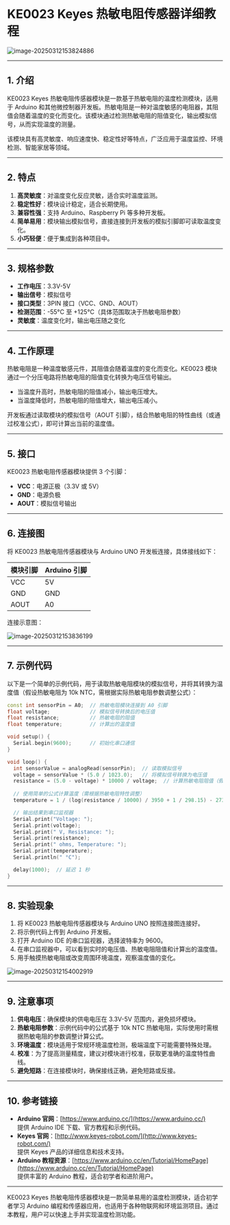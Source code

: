 # KE0023 Keyes 热敏电阻传感器详细教程

![image-20250312153824886](media/image-20250312153824886.png)

---

## **1. 介绍**

KE0023 Keyes 热敏电阻传感器模块是一款基于热敏电阻的温度检测模块，适用于 Arduino 和其他微控制器开发板。热敏电阻是一种对温度敏感的电阻器，其阻值会随着温度的变化而变化。该模块通过检测热敏电阻的阻值变化，输出模拟信号，从而实现温度的测量。

该模块具有高灵敏度、响应速度快、稳定性好等特点，广泛应用于温度监控、环境检测、智能家居等领域。

---

## **2. 特点**

1. **高灵敏度**：对温度变化反应灵敏，适合实时温度监测。  
2. **稳定性好**：模块设计稳定，适合长期使用。  
3. **兼容性强**：支持 Arduino、Raspberry Pi 等多种开发板。  
4. **简单易用**：模块输出模拟信号，直接连接到开发板的模拟引脚即可读取温度变化。  
5. **小巧轻便**：便于集成到各种项目中。

---

## **3. 规格参数**

- **工作电压**：3.3V-5V  
- **输出信号**：模拟信号  
- **接口类型**：3PIN 接口（VCC、GND、AOUT）  
- **检测范围**：-55°C 至 +125°C（具体范围取决于热敏电阻参数）  
- **灵敏度**：温度变化时，输出电压随之变化  

---

## **4. 工作原理**

热敏电阻是一种温度敏感元件，其阻值会随着温度的变化而变化。KE0023 模块通过一个分压电路将热敏电阻的阻值变化转换为电压信号输出。  
- 当温度升高时，热敏电阻的阻值减小，输出电压增大。  
- 当温度降低时，热敏电阻的阻值增大，输出电压减小。  

开发板通过读取模块的模拟信号（AOUT 引脚），结合热敏电阻的特性曲线（或通过校准公式），即可计算出当前的温度值。

---

## **5. 接口**

KE0023 热敏电阻传感器模块提供 3 个引脚：  
- **VCC**：电源正极（3.3V 或 5V）  
- **GND**：电源负极  
- **AOUT**：模拟信号输出  

---

## **6. 连接图**

将 KE0023 热敏电阻传感器模块与 Arduino UNO 开发板连接，具体接线如下：  

| 模块引脚 | Arduino 引脚 |
|----------|--------------|
| VCC      | 5V           |
| GND      | GND          |
| AOUT     | A0           |

连接示意图：  

![image-20250312153836199](media/image-20250312153836199.png)

---

## **7. 示例代码**

以下是一个简单的示例代码，用于读取热敏电阻模块的模拟信号，并将其转换为温度值（假设热敏电阻为 10k NTC，需根据实际热敏电阻参数调整公式）：

```cpp
const int sensorPin = A0;  // 热敏电阻模块连接到 A0 引脚
float voltage;             // 模拟信号转换后的电压值
float resistance;          // 热敏电阻的阻值
float temperature;         // 计算出的温度值

void setup() {
  Serial.begin(9600);      // 初始化串口通信
}

void loop() {
  int sensorValue = analogRead(sensorPin);  // 读取模拟信号
  voltage = sensorValue * (5.0 / 1023.0);   // 将模拟信号转换为电压值
  resistance = (5.0 - voltage) * 10000 / voltage;  // 计算热敏电阻阻值（假设分压电阻为 10k）
  
  // 使用简单的公式计算温度（需根据热敏电阻特性调整）
  temperature = 1 / (log(resistance / 10000) / 3950 + 1 / 298.15) - 273.15;

  // 输出结果到串口监视器
  Serial.print("Voltage: ");
  Serial.print(voltage);
  Serial.print(" V, Resistance: ");
  Serial.print(resistance);
  Serial.print(" ohms, Temperature: ");
  Serial.print(temperature);
  Serial.println(" °C");

  delay(1000);  // 延迟 1 秒
}
```

---

## **8. 实验现象**

1. 将 KE0023 热敏电阻传感器模块与 Arduino UNO 按照连接图连接好。  
2. 将示例代码上传到 Arduino 开发板。  
3. 打开 Arduino IDE 的串口监视器，选择波特率为 9600。  
4. 在串口监视器中，可以看到实时的电压值、热敏电阻阻值和计算出的温度值。  
5. 用手触摸热敏电阻或改变周围环境温度，观察温度值的变化。

![image-20250312154002919](media/image-20250312154002919.png)

---

## **9. 注意事项**

1. **供电电压**：确保模块的供电电压在 3.3V-5V 范围内，避免损坏模块。  
2. **热敏电阻参数**：示例代码中的公式基于 10k NTC 热敏电阻，实际使用时需根据热敏电阻的参数调整计算公式。  
3. **环境温度**：模块适用于常规环境温度检测，极端温度下可能需要特殊处理。  
4. **校准**：为了提高测量精度，建议对模块进行校准，获取更准确的温度特性曲线。  
5. **避免短路**：在连接模块时，确保接线正确，避免短路或反接。  

---

## **10. 参考链接**

- **Arduino 官网**：[https://www.arduino.cc/](https://www.arduino.cc/)  
  提供 Arduino IDE 下载、官方教程和示例代码。  
- **Keyes 官网**：[http://www.keyes-robot.com/](http://www.keyes-robot.com/)  
  提供 Keyes 产品的详细信息和技术支持。  
- **Arduino 教程资源**：[https://www.arduino.cc/en/Tutorial/HomePage](https://www.arduino.cc/en/Tutorial/HomePage)  
  提供丰富的 Arduino 教程，适合初学者和进阶用户。  

---

KE0023 Keyes 热敏电阻传感器模块是一款简单易用的温度检测模块，适合初学者学习 Arduino 编程和传感器应用，也适用于各种物联网和环境监测项目。通过本教程，用户可以快速上手并实现温度检测功能。

